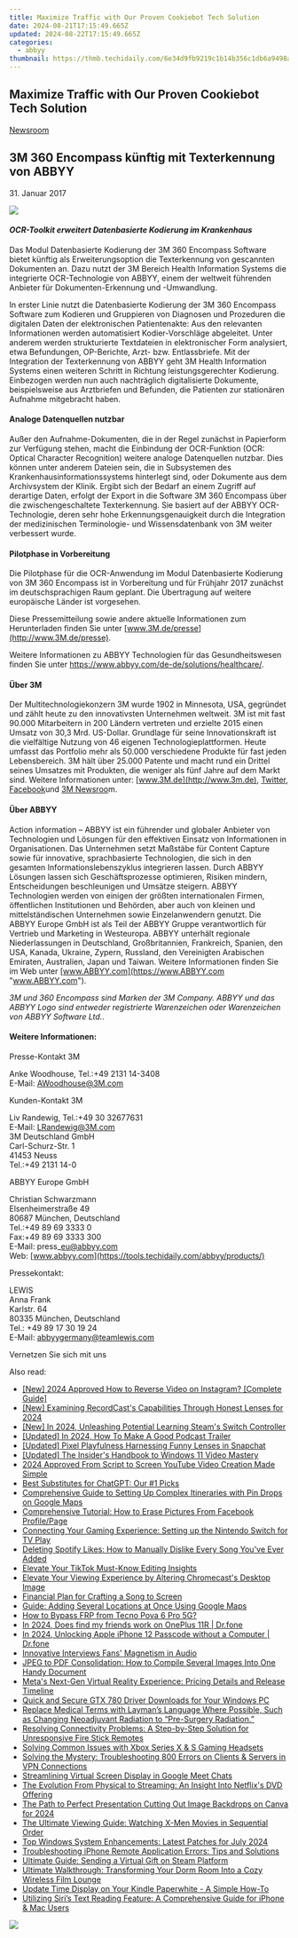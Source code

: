 ```yaml
---
title: Maximize Traffic with Our Proven Cookiebot Tech Solution
date: 2024-08-21T17:15:49.665Z
updated: 2024-08-22T17:15:49.665Z
categories:
  - abbyy
thumbnail: https://thmb.techidaily.com/6e34d9fb9219c1b14b356c1db6a9498a7ed2cc88e1f185620d446a2907ce8d78.png
---
```


## Maximize Traffic with Our Proven Cookiebot Tech Solution

[Newsroom](https://tools.techidaily.com/abbyy/products/)

## 3M 360 Encompass künftig mit Texterkennung von ABBYY

31\. Januar 2017

![](https://content.abbyy.com/-/media/project/abbyy/abbyy/branchtemplates/shutterstock_1272462163_1296-x-729.jpg?h=729&iar=0&w=1296)

#### _OCR-Toolkit erweitert Datenbasierte Kodierung im Krankenhaus_

  
Das Modul Datenbasierte Kodierung der 3M 360 Encompass Software bietet künftig als Erweiterungsoption die Texterkennung von gescannten Dokumenten an. Dazu nutzt der 3M Bereich Health Information Systems die integrierte OCR-Technologie von ABBYY, einem der weltweit führenden Anbieter für Dokumenten-Erkennung und -Umwandlung.

  
In erster Linie nutzt die Datenbasierte Kodierung der 3M 360 Encompass Software zum Kodieren und Gruppieren von Diagnosen und Prozeduren die digitalen Daten der elektronischen Patientenakte: Aus den relevanten Informationen werden automatisiert Kodier-Vorschläge abgeleitet. Unter anderem werden strukturierte Textdateien in elektronischer Form analysiert, etwa Befundungen, OP-Berichte, Arzt- bzw. Entlassbriefe. Mit der Integration der Texterkennung von ABBYY geht 3M Health Information Systems einen weiteren Schritt in Richtung leistungsgerechter Kodierung. Einbezogen werden nun auch nachträglich digitalisierte Dokumente, beispielsweise aus Arztbriefen und Befunden, die Patienten zur stationären Aufnahme mitgebracht haben.

#### Analoge Datenquellen nutzbar

Außer den Aufnahme-Dokumenten, die in der Regel zunächst in Papierform zur Verfügung stehen, macht die Einbindung der OCR-Funktion (OCR: Optical Character Recognition) weitere analoge Datenquellen nutzbar. Dies können unter anderem Dateien sein, die in Subsystemen des Krankenhausinformationssystems hinterlegt sind, oder Dokumente aus dem Archivsystem der Klinik. Ergibt sich der Bedarf an einem Zugriff auf derartige Daten, erfolgt der Export in die Software 3M 360 Encompass über die zwischengeschaltete Texterkennung. Sie basiert auf der ABBYY OCR-Technologie, deren sehr hohe Erkennungsgenauigkeit durch die Integration der medizinischen Terminologie- und Wissensdatenbank von 3M weiter verbessert wurde.

#### Pilotphase in Vorbereitung

Die Pilotphase für die OCR-Anwendung im Modul Datenbasierte Kodierung von 3M 360 Encompass ist in Vorbereitung und für Frühjahr 2017 zunächst im deutschsprachigen Raum geplant. Die Übertragung auf weitere europäische Länder ist vorgesehen.

Diese Pressemitteilung sowie andere aktuelle Informationen zum Herunterladen finden Sie unter [www.3M.de/presse](http://www.3M.de/presse).

Weitere Informationen zu ABBYY Technologien für das Gesundheitswesen finden Sie unter <https://www.abbyy.com/de-de/solutions/healthcare/>.

#### Über 3M

Der Multitechnologiekonzern 3M wurde 1902 in Minnesota, USA, gegründet und zählt heute zu den innovativsten Unternehmen weltweit. 3M ist mit fast 90.000 Mitarbeitern in 200 Ländern vertreten und erzielte 2015 einen Umsatz von 30,3 Mrd. US-Dollar. Grundlage für seine Innovationskraft ist die vielfältige Nutzung von 46 eigenen Technologieplattformen. Heute umfasst das Portfolio mehr als 50.000 verschiedene Produkte für fast jeden Lebensbereich. 3M hält über 25.000 Patente und macht rund ein Drittel seines Umsatzes mit Produkten, die weniger als fünf Jahre auf dem Markt sind. Weitere Informationen unter: [www.3M.de](http://www.3m.de), [Twitter](https://twitter.com/3mdeutschland), [Facebook](https://www.facebook.com/3MDeutschland)und [3M Newsroo](http://www.3mdeutschland.de/3M/de%5FDE/Newsroom)m.

#### Über ABBYY

Action information – ABBYY ist ein führender und globaler Anbieter von Technologien und Lösungen für den effektiven Einsatz von Informationen in Organisationen. Das Unternehmen setzt Maßstäbe für Content Capture sowie für innovative, sprachbasierte Technologien, die sich in den gesamten Informationslebenszyklus integrieren lassen. Durch ABBYY Lösungen lassen sich Geschäftsprozesse optimieren, Risiken mindern, Entscheidungen beschleunigen und Umsätze steigern. ABBYY Technologien werden von einigen der größten internationalen Firmen, öffentlichen Institutionen und Behörden, aber auch von kleinen und mittelständischen Unternehmen sowie Einzelanwendern genutzt. Die ABBYY Europe GmbH ist als Teil der ABBYY Gruppe verantwortlich für Vertrieb und Marketing in Westeuropa. ABBYY unterhält regionale Niederlassungen in Deutschland, Großbritannien, Frankreich, Spanien, den USA, Kanada, Ukraine, Zypern, Russland, den Vereinigten Arabischen Emiraten, Australien, Japan und Taiwan. Weitere Informationen finden Sie im Web unter [www.ABBYY.com](https://www.ABBYY.com "www.ABBYY.com").

_3M und 360 Encompass sind Marken der 3M Company. ABBYY und das ABBYY Logo sind entweder registrierte Warenzeichen oder Warenzeichen von ABBYY Software Ltd._.  
  
#### Weitere Informationen:

Presse-Kontakt 3M

Anke Woodhouse, Tel.:+49 2131 14-3408  
E-Mail: AWoodhouse@3M.com

Kunden-Kontakt 3M

Liv Randewig, Tel.:+49 30 32677631  
E-Mail: LRandewig@3M.com  
3M Deutschland GmbH  
Carl-Schurz-Str. 1  
41453 Neuss  
Tel.:+49 2131 14-0

  
ABBYY Europe GmbH

Christian Schwarzmann  
Elsenheimerstraße 49   
80687 München, Deutschland  
Tel.:+49 89 69 3333 0  
Fax:+49 89 69 3333 300  
E-Mail: press\_eu@abbyy.com  
Web: [www.abbyy.com](https://tools.techidaily.com/abbyy/products/)

  
Pressekontakt:

LEWIS  
Anna Frank  
Karlstr. 64  
80335 München, Deutschland  
Tel.: +49 89 17 30 19 24  
E-Mail: [abbyygermany@teamlewis.com](https://tools.techidaily.com/abbyy/products/)

Vernetzen Sie sich mit uns

<ins class="adsbygoogle"
     style="display:block"
     data-ad-format="autorelaxed"
     data-ad-client="ca-pub-7571918770474297"
     data-ad-slot="1223367746"></ins>



<ins class="adsbygoogle"
     style="display:block"
     data-ad-client="ca-pub-7571918770474297"
     data-ad-slot="8358498916"
     data-ad-format="auto"
     data-full-width-responsive="true"></ins>

<span class="atpl-alsoreadstyle">Also read:</span>
<div><ul>
<li><a href="https://instagram-videos.techidaily.com/new-2024-approved-how-to-reverse-video-on-instagram-complete-guide/"><u>[New] 2024 Approved  How to Reverse Video on Instagram? [Complete Guide]</u></a></li>
<li><a href="https://screen-sharing-recording.techidaily.com/new-examining-recordcasts-capabilities-through-honest-lenses-for-2024/"><u>[New] Examining RecordCast's Capabilities Through Honest Lenses for 2024</u></a></li>
<li><a href="https://video-screen-grab.techidaily.com/new-in-2024-unleashing-potential-learning-steams-switch-controller/"><u>[New] In 2024, Unleashing Potential  Learning Steam's Switch Controller</u></a></li>
<li><a href="https://vp-tips.techidaily.com/updated-in-2024-how-to-make-a-good-podcast-trailer/"><u>[Updated] In 2024, How To Make A Good Podcast Trailer</u></a></li>
<li><a href="https://extra-skills.techidaily.com/updated-pixel-playfulness-harnessing-funny-lenses-in-snapchat/"><u>[Updated] Pixel Playfulness  Harnessing Funny Lenses in Snapchat</u></a></li>
<li><a href="https://fox-hovers.techidaily.com/updated-the-insiders-handbook-to-windows-11-video-mastery/"><u>[Updated] The Insider's Handbook to Windows 11 Video Mastery</u></a></li>
<li><a href="https://youtube-blog.techidaily.com/approved-from-script-to-screen-youtube-video-creation-made-simple/"><u>2024 Approved  From Script to Screen  YouTube Video Creation Made Simple</u></a></li>
<li><a href="https://techtrends.techidaily.com/best-substitutes-for-chatgpt-our-1-picks/"><u>Best Substitutes for ChatGPT: Our #1 Picks</u></a></li>
<li><a href="https://techtrends.techidaily.com/comprehensive-guide-to-setting-up-complex-itineraries-with-pin-drops-on-google-maps/"><u>Comprehensive Guide to Setting Up Complex Itineraries with Pin Drops on Google Maps</u></a></li>
<li><a href="https://techtrends.techidaily.com/comprehensive-tutorial-how-to-erase-pictures-from-facebook-profilepage/"><u>Comprehensive Tutorial: How to Erase Pictures From Facebook Profile/Page</u></a></li>
<li><a href="https://techtrends.techidaily.com/connecting-your-gaming-experience-setting-up-the-nintendo-switch-for-tv-play/"><u>Connecting Your Gaming Experience: Setting up the Nintendo Switch for TV Play</u></a></li>
<li><a href="https://techtrends.techidaily.com/deleting-spotify-likes-how-to-manually-dislike-every-song-youve-ever-added/"><u>Deleting Spotify Likes: How to Manually Dislike Every Song You've Ever Added</u></a></li>
<li><a href="https://extra-information.techidaily.com/elevate-your-tiktok-must-know-editing-insights/"><u>Elevate Your TikTok  Must-Know Editing Insights</u></a></li>
<li><a href="https://techtrends.techidaily.com/elevate-your-viewing-experience-by-altering-chromecasts-desktop-image/"><u>Elevate Your Viewing Experience by Altering Chromecast's Desktop Image</u></a></li>
<li><a href="https://fox-access.techidaily.com/financial-plan-for-crafting-a-song-to-screen/"><u>Financial Plan for Crafting a Song to Screen</u></a></li>
<li><a href="https://techtrends.techidaily.com/guide-adding-several-locations-at-once-using-google-maps/"><u>Guide: Adding Several Locations at Once Using Google Maps</u></a></li>
<li><a href="https://bypass-frp.techidaily.com/how-to-bypass-frp-from-tecno-pova-6-pro-5g-by-drfone-android/"><u>How to Bypass FRP from Tecno Pova 6 Pro 5G?</u></a></li>
<li><a href="https://location-social.techidaily.com/in-2024-does-find-my-friends-work-on-oneplus-11r-drfone-by-drfone-virtual-android/"><u>In 2024, Does find my friends work on OnePlus 11R | Dr.fone</u></a></li>
<li><a href="https://iphone-unlock.techidaily.com/in-2024-unlocking-apple-iphone-12-passcode-without-a-computer-drfone-by-drfone-ios/"><u>In 2024, Unlocking Apple iPhone 12 Passcode without a Computer | Dr.fone</u></a></li>
<li><a href="https://extra-resources.techidaily.com/innovative-interviews-fans-magnetism-in-audio/"><u>Innovative Interviews  Fans' Magnetism in Audio</u></a></li>
<li><a href="https://techtrends.techidaily.com/jpeg-to-pdf-consolidation-how-to-compile-several-images-into-one-handy-document/"><u>JPEG to PDF Consolidation: How to Compile Several Images Into One Handy Document</u></a></li>
<li><a href="https://techtrends.techidaily.com/metas-next-gen-virtual-reality-experience-pricing-details-and-release-timeline/"><u>Meta's Next-Gen Virtual Reality Experience: Pricing Details and Release Timeline</u></a></li>
<li><a href="https://driver-download.techidaily.com/quick-and-secure-gtx-780-driver-downloads-for-your-windows-pc/"><u>Quick and Secure GTX 780 Driver Downloads for Your Windows PC</u></a></li>
<li><a href="https://buynow-tips.techidaily.com/replace-medical-terms-with-laymans-language-where-possible-such-as-changing-neoadjuvant-radiation-to-pre-surgery-radiation/"><u>Replace Medical Terms with Layman’s Language Where Possible, Such as Changing Neoadjuvant Radiation to “Pre-Surgery Radiation.”</u></a></li>
<li><a href="https://techtrends.techidaily.com/resolving-connectivity-problems-a-step-by-step-solution-for-unresponsive-fire-stick-remotes/"><u>Resolving Connectivity Problems: A Step-by-Step Solution for Unresponsive Fire Stick Remotes</u></a></li>
<li><a href="https://techno-recovery.techidaily.com/solving-common-issues-with-xbox-series-x-and-s-gaming-headsets/"><u>Solving Common Issues with Xbox Series X & S Gaming Headsets</u></a></li>
<li><a href="https://techtrends.techidaily.com/solving-the-mystery-troubleshooting-800-errors-on-clients-and-servers-in-vpn-connections/"><u>Solving the Mystery: Troubleshooting 800 Errors on Clients & Servers in VPN Connections</u></a></li>
<li><a href="https://screen-mirroring-recording.techidaily.com/streamlining-virtual-screen-display-in-google-meet-chats/"><u>Streamlining Virtual Screen Display in Google Meet Chats</u></a></li>
<li><a href="https://techtrends.techidaily.com/the-evolution-from-physical-to-streaming-an-insight-into-netflixs-dvd-offering/"><u>The Evolution From Physical to Streaming: An Insight Into Netflix's DVD Offering</u></a></li>
<li><a href="https://some-guidance.techidaily.com/the-path-to-perfect-presentation-cutting-out-image-backdrops-on-canva-for-2024/"><u>The Path to Perfect Presentation  Cutting Out Image Backdrops on Canva for 2024</u></a></li>
<li><a href="https://techtrends.techidaily.com/the-ultimate-viewing-guide-watching-x-men-movies-in-sequential-order/"><u>The Ultimate Viewing Guide: Watching X-Men Movies in Sequential Order</u></a></li>
<li><a href="https://techtrends.techidaily.com/top-windows-system-enhancements-latest-patches-for-july-2024/"><u>Top Windows System Enhancements: Latest Patches for July 2024</u></a></li>
<li><a href="https://techtrends.techidaily.com/troubleshooting-iphone-remote-application-errors-tips-and-solutions/"><u>Troubleshooting iPhone Remote Application Errors: Tips and Solutions</u></a></li>
<li><a href="https://techtrends.techidaily.com/ultimate-guide-sending-a-virtual-gift-on-steam-platform/"><u>Ultimate Guide: Sending a Virtual Gift on Steam Platform</u></a></li>
<li><a href="https://techtrends.techidaily.com/ultimate-walkthrough-transforming-your-dorm-room-into-a-cozy-wireless-film-lounge/"><u>Ultimate Walkthrough: Transforming Your Dorm Room Into a Cozy Wireless Film Lounge</u></a></li>
<li><a href="https://techtrends.techidaily.com/update-time-display-on-your-kindle-paperwhite-a-simple-how-to/"><u>Update Time Display on Your Kindle Paperwhite - A Simple How-To</u></a></li>
<li><a href="https://techtrends.techidaily.com/utilizing-siris-text-reading-feature-a-comprehensive-guide-for-iphone-and-mac-users/"><u>Utilizing Siri’s Text Reading Feature: A Comprehensive Guide for iPhone & Mac Users</u></a></li>
</ul></div>

<!-- affiliate ads begin -->
<a href="https://secure.2checkout.com/order/checkout.php?PRODS=19080710&QTY=1&AFFILIATE=108875&CART=1"><img src="https://smart-seo-tool.com/images/SmartSEOAuditorBox.png" border="0"></a>
<!-- affiliate ads end -->